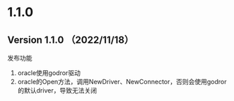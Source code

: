 # 1.1.0

## Version 1.1.0 （2022/11/18）

发布功能

1. oracle使用godror驱动
2. oracle的Open方法，调用NewDriver、NewConnector，否则会使用godror的默认driver，导致无法关闭